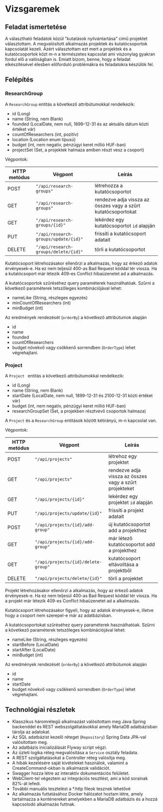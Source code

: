 # Vizsgaremek

## Feladat ismertetése

A választható feladatok közül "kutatások nyilvántartása" című projektet választottam.
 A megvalósított alkalmazás projektek és kutatócsoportok kapcsolatát kezeli. Azért választottam ezt mert a projektek és a kutatócsoportok közt m-n a természetes kapcsolat ami viszonylag gyakran fordul elő a valóságban is. Emiatt bízom, benne, hogy a feladat elkészítésével élesben előforduló problémákra és feladatokra készülök fel.

## Felépítés

### ResearchGroup

A `ResearchGroup` entitás a következő attribútumokkal rendelkezik:

* id (Long)
* name (String, nem Blank)
* founded (LocalDate, nem null, 1899-12-31 és az aktuális dátum közti értéket vár)
* countOfResearchers (int, pozitív)
* location (Location enum típusú)
* budget (int, nem negatív, pénzügyi keret millió HUF-ban)
* projectSet (Set, a projektek halmaza amiben részt vesz a csoport)

Végpontok: 

| HTTP metódus | Végpont                 			  | Leírás                                                        |
| ------------ | ------------------------------------ | ------------------------------------------------------------- |
| POST         | `"/api/research-groups"`        	  | létrehozza a kutatócsoportot                                  |
| GET          | `"/api/research-groups"`        	  | rendezve adja vissza az összes vagy a szűrt kutatócsoportokat |
| GET          | `"/api/research-groups/{id}"`   	  | lekérdez egy kutatócsoportot `id` alapján                     |
| PUT          | `"/api/research-groups/update/{id}"` | frissíti a kutatócsoport adatait                              |
| DELETE       | `"/api/research-groups/delete/{id}"` | törli a kutatócsoportot                                       |

Kutatócsoport létrehozásakor ellenőrzi a alkalmazás, hogy az érkező adatok érvényesek-e. Ha ez nem teljesül 400-as Bad Request kóddal tér vissza.
Ha a kutatócsoport már létezik 409-es Conflict hibaüzenetet ad a alkalmazás.
 
A kutatócsoportok szűréséhez query paraméterek használhatóak.
Szűrni a következő paraméterek tetszőleges kombinációjával lehet:
* nameLike (String, részleges egyezés)
* minCountOfResearchers (int)
* minBudget (int)

Az eredmények rendezését (`orderBy`) a következő attribútumok alapján
* id
* name
* founded
* countOfResearchers
* budget
növekvő vagy csökkenő sorrendben (`OrderType`) lehet végrehajtani.

### Project 

A `Project ` entitás a következő attribútumokkal rendelkezik:

* id (Long)
* name (String, nem Blank)
* startDate (LocalDate, nem null, 1899-12-31 és 2100-12-31 közti értéket vár)
* budget (int, nem negatív, pénzügyi keret millió HUF-ban)
* researchGroupSet (Set, a projekben résztvevő csoportok halmaza)

A `Project` és a `ResearchGroup` entitások között kétirányú, m-n kapcsolat van.

Végpontok:

| HTTP metódus | Végpont                 			 | Leírás                                                  |
| ------------ | ----------------------------------- | ------------------------------------------------------- |
| POST         | `"/api/projects"`        			 | létrehoz egy projektet                                  |
| GET          | `"/api/projects"`        			 | rendezve adja vissza az összes vagy a szűrt projekteket |
| GET          | `"/api/projects/{id}"`   			 | lekérdez egy projektet `id` alapján                     |
| PUT          | `"/api/projects/update/{id}"`   	 | frissíti a projekt adatait                              |
| POST         | `"/api/projects/{id}/add-group"`    | új kutatócsoportot add a projekthez                     |
| GET          | `"/api/projects/{id}/add-group"`    | már létező kutatócsoportot add a projekthez             |
| GET          | `"/api/projects/{id}/delete-group"` | kutatócsoport eltávolítása a projektből                 |
| DELETE       | `"/api/projects/delete/{id}"`   	 | törli a projektet                                       |


Projekt létrehozásakor ellenőrzi a alkalmazás, hogy az érkező adatok érvényesek-e. Ha ez nem teljesül 400-as Bad Request kóddal tér vissza.
Ha a projekt már létezik 409-es Conflict hibaüzenetet ad a alkalmazás.

Kutatócsoport létrehozásakor figyeli, hogy az adatok érvényesek-e, illetve hogy a csoport nem szerepel-e már az adatbázisban.
 
A kutatócsoportokat szűréséhez query paraméterek használhatóak.
Szűrni a következő paraméterek tetszőleges kombinációjával lehet:
* nameLike (String, részleges egyezés)
* startBefore (LocalDate)
* startAfter (LocalDate)
* minBudget (int)

Az eredmények rendezését (`orderBy`) a következő attribútumok alapján
* id
* name
* startDate
* budget
növekvő vagy csökkenő sorrendben (`OrderType`) lehet végrehajtani.

## Technológiai részletek

* Klasszikus háromrétegű alkalmazást valósítottam meg Java Spring backenddel és REST webszolgáltatásokkal amely MariaDB adatbázisban tárolja az adatokat.
* Az SQL adatbázist kezelő réteget (`Repository`) Spring Data JPA-val valósítottam meg.
* Az adatbázis inicializálását Flyway script végzi.
* Az üzleti logika réteg megvalósítása a `Service` osztály feladata.
* A REST szolgáltatásokat a Controller réteg valósítja meg. 
* A hibák kezelésére saját kivételeket használok, valamint a CreateCommand-okban is alkalmazok validációt.
* Swagger hozza létre az interaktív dokumentációs felületet.
* WebClient-tel végeztem az integrációs tesztlést, ami a kód sorainak 82%-át lefedi.
* További manuális tesztelést a *.http fileok tesznek lehetővé
* Az alkalmazás futtatásához Docker hálózatot hoztam létre, amely tartalmazza a konténereket amelyekben a MariaDB adatbázis és a hozzá kapcsolodó alkalmazás futtnak.
